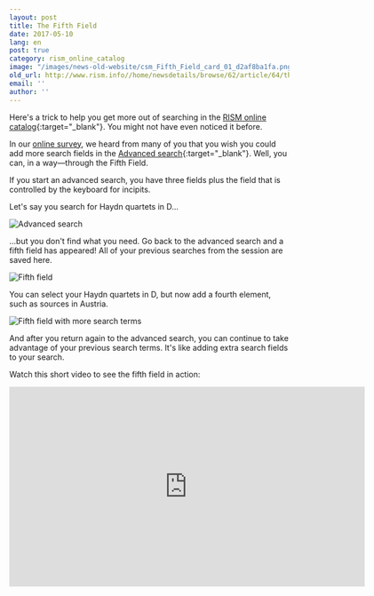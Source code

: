 ```yaml
---
layout: post
title: The Fifth Field
date: 2017-05-10
lang: en
post: true
category: rism_online_catalog
image: "/images/news-old-website/csm_Fifth_Field_card_01_d2af8ba1fa.png"
old_url: http://www.rism.info//home/newsdetails/browse/62/article/64/the-fifth-field.html
email: ''
author: ''
---
```


Here's a trick to help you get more out of searching in the [RISM online catalog](https://opac.rism.info/){:target="_blank"}. You might not have even noticed it before.

In our [online survey](/community/survey.html), we heard from many of you that you wish you could add more search fields in the [Advanced search](https://opac.rism.info/metaopac/start.do?View=rism&SearchType=2&Language=en){:target="_blank"}. Well, you can, in a way—through the Fifth Field.

If you start an advanced search, you have three fields plus the field that is controlled by the keyboard for incipits.

Let's say you search for Haydn quartets in D...

![Advanced search](http://rism.info/resources-old-website/news/Fuenftes_Feld1.jpg)

...but you don't find what you need. Go back to the advanced search and a fifth field has appeared! All of your previous searches from the session are saved here.

![Fifth field](http://rism.info/resources-old-website/news/Fuenftes_Feld2_1010_x_395.jpg)

You can select your Haydn quartets in D, but now add a fourth element, such as sources in Austria.

![Fifth field with more search terms](http://rism.info/resources-old-website/news/Fuenftes_Feld3_1007_x_363.jpg)

And after you return again to the advanced search, you can continue to take advantage of your previous search terms. It's like adding extra search fields to your search.


Watch this short video to see the fifth field in action:

<iframe src="https://www.youtube.com/embed/Qboev7w_QJI?ecver=2" width="640" height="360" frameborder="0" allowfullscreen></iframe>


